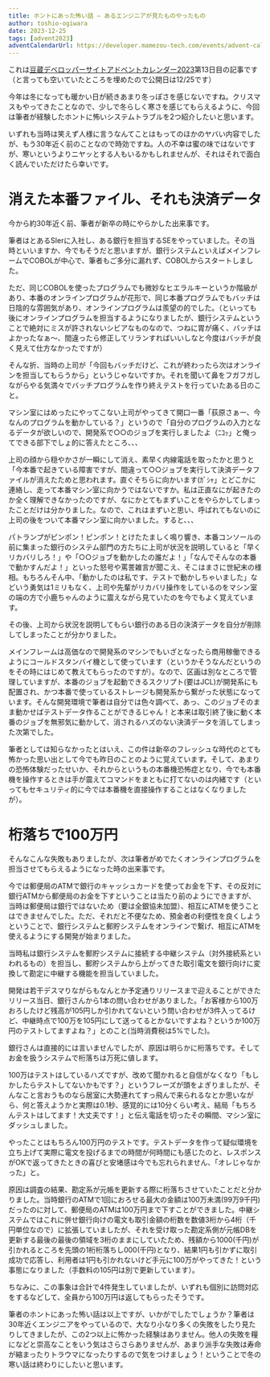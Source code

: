```yaml
---
title: ホントにあった怖い話 – あるエンジニアが見たものやったもの
author: toshio-ogiwara
date: 2023-12-25
tags: [advent2023]
adventCalendarUrl: https://developer.mamezou-tech.com/events/advent-calendar/2023/
---
```


これは[豆蔵デベロッパーサイトアドベントカレンダー2023](/events/advent-calendar/2023/)第13日目の記事です（と言っても空いていたところを埋めたので公開日は12/25です）

今年は冬になっても暖かい日が続きあまり冬っぽさを感じないですね。クリスマスもやってきたことなので、少しで冬らしく寒さを感じてもらえるように、今回は筆者が経験したホントに怖いシステムトラブルを2つ紹介したいと思います。

いずれも当時は笑えず人様に言うなんてことはもってのほかのヤバい内容でしたが、もう30年近く前のことなので時効ですね。人の不幸は蜜の味ではないですが、寒いというよりニヤッとする人もいるかもしれませんが、それはそれで面白く読んでいただけたら幸いです。

# 消えた本番ファイル、それも決済データ
今から約30年近く前、筆者が新卒の時にやらかした出来事です。

筆者はとあるSIerに入社し、ある銀行を担当するSEをやっていました。その当時といいますか、今でもそうだと思いますが、銀行システムといえばメインフレームでCOBOLが中心で、筆者もご多分に漏れず、COBOLからスタートしました。

ただ、同じCOBOLを使ったプログラムでも微妙なヒエラルキーというか階級があり、本番のオンラインプログラムが花形で、同じ本番プログラムでもバッチは日陰的な雰囲気があり、オンラインプログラムは羨望の的でした。（といっても後にオンラインプログラムを担当するようになりましたが、銀行システムということで絶対にミスが許されないシビアなものなので、つねに胃が痛く、バッチはよかったなぁ～、間違ったら修正してリランすればいいしなと今度はバッチが良く見えて仕方なかったですが）

そんな折、当時の上司が「今回もバッチだけど、これが終わったら次はオンラインを担当してもらうから」というじゃないですか。それを聞いて鼻をフガフガしながらやる気満々でバッチプログラムを作り終えテストを行っていたある日のこと。

マシン室にはめったにやってこない上司がやってきて開口一番「荻原さぁー、今なんのプログラムを動かしている？」というので「自分のプログラムの入力となるデータが欲しいので、開発系で○○のジョブを実行しましたよ（ﾆｺｯ」と俺ってできる部下でしょ的に答えたところ、、、

上司の顔から穏やかさが一瞬にして消え、素早く内線電話を取ったかと思うと「今本番で起きている障害ですが、間違って○○ジョブを実行して決済データファイルが消えたためと思われます。直ぐそちらに向かいます(ｶﾞｼｬ」とどこかに連絡し、走って本番マシン室に向かうではないですか。私は正直なにが起きたのか全く理解できなかったのですが、なにかとてもまずいことをやらかしてしまったことだけは分かりました。なので、これはまずいと思い、呼ばれてもないのに上司の後をついて本番マシン室に向かいました。すると、、、

パトランプがピンポン！ピンポン！とけたたましく鳴り響き、本番コンソールの前に集まった銀行のシステム部門の方たちに上司が状況を説明していると「早くリカバリしろ！」や「○○ジョブを動かしたの誰だよ！」「なんでそんなの本番で動かすんだよ！」といった怒号や罵詈雑言が聞こえ、そこはまさに世紀末の様相。もちろんそん中、「動かしたのは私です、テストで動かしちゃいました」などいう勇気は1ミリもなく、上司や先輩がリカバリ操作をしているのをマシン室の端の方で小鹿ちゃんのように震えながら見ていたのを今でもよく覚えています。

その後、上司から状況を説明してもらい銀行のある日の決済データを自分が削除してしまったことが分かりました。

メインフレームは高価なので開発系のマシンでもいざとなったら商用稼働できるようにコールドスタンバイ機として使っています（というかそうなんだというのをその時にはじめて教えてもらったのですが）。なので、区画は別なところで管理していますが、本番のジョブを起動できるスクリプト(要はJCL)が開発系にも配置され、かつ本番で使っているストレージも開発系から繋がった状態になっています。そんな開発環境で筆者は自分では色々調べて、あっ、このジョブそのまま動かせばテストデータ作ることができるじゃん！と本来は取引終了後に動く本番のジョブを無邪気に動かして、消されるハズのない決済データを消してしまった次第でした。

筆者としては知らなかったとはいえ、この件は新卒のフレッシュな時代のとても怖かった思い出として今でも昨日のことのように覚えています。そして、あまりの恐怖体験だったせいか、それからというもの本番機恐怖症となり、今でも本番機を操作するときは手が震えてコマンドをまともに打てないのは内緒です（といってもセキュリティ的に今では本番機を直接操作することはなくなりましたが）。

# 桁落ちで100万円
そんなこんな失敗もありましたが、次は筆者がめでたくオンラインプログラムを担当させてもらえるようになった時の出来事です。

今では郵便局のATMで銀行のキャッシュカードを使ってお金を下す、その反対に銀行ATMから郵便局のお金を下すということは当たり前のようにできますが、当時は郵便局は銀行ではないため（要は全銀協未加盟）、相互にATMを使うことはできませんでした。ただ、それだと不便なため、預金者の利便性を良くしようということで、銀行システムと郵貯システムをオンラインで繋げ、相互にATMを使えるようにする開発が始まりました。

当時私は銀行システムを郵貯システムに接続する中継システム（対外接続系といわれるもの）を担当し、郵貯システムから上がってきた取引電文を銀行向けに変換して勘定に中継する機能を担当していました。

開発は若干デスマりながらもなんとか予定通りリリースまで迎えることができたリリース当日、銀行さんから1本の問い合わせがありました。「お客様から100万おろしたけど残高が105円しか引かれてないという問い合わせが3件入ってるけど、中継時点で100万を105円にして送ってるとかないですよね？というか100万円のテストしてますよね？」とのこと(当時消費税は5%でした)。

銀行さんは直接的には言いませんでしたが、原因は明らかに桁落ちです。そしてお金を扱うシステムで桁落ちは万死に値します。

100万はテストはしているハズですが、改めて聞かれると自信がなくなり「もしかしたらテストしてないかもです？」というフレーズが頭をよぎりましたが、そんなこと言おうものなら居室に大勢連れてすっ飛んで来られるなとか思いながら、何と答えようかと実際は0.1秒、感覚的には10分くらい考え、結局「もちろんテストはしてます！大丈夫です！」と伝え電話を切ったその瞬間、マシン室にダッシュしました。

やったことはもちろん100万円のテストです。テストデータを作って疑似環境を立ち上げて実際に電文を投げるまでの時間が何時間にも感じたのと、レスポンスがOKで返ってきたときの喜びと安堵感は今でも忘れられません、「オレじゃなかった」と。

原因は調査の結果、勘定系が元帳を更新する際に桁落ちさせていたことだと分かりました。当時銀行のATMで1回におろせる最大の金額は100万未満(99万9千円)だったのに対して、郵便局のATMは100万円まで下すことができました。中継システムではこれに併せ銀行向けの電文も取引金額の桁数を数値3桁から4桁（千円単位なので）に拡張していましたが、それを受け取った勘定系側が元帳DBを更新する最後の最後の領域を3桁のままにしていたため、残額から1000(千円)が引かれるところを先頭の1桁桁落ちし000(千円)となり、結果1円も引かずに取引成功で応答し、利用者は1円も引かれないけど手元に100万がやってきた！という事態になりました（手数料の105円は別で更新しています）。

ちなみに、この事象は合計で4件発生していましたが、いずれも個別に訪問対応をするなどして、全員から100万円は返してもらったそうです。


筆者のホントにあった怖い話は以上ですが、いかがでしたでしょうか？筆者は30年近くエンジニアをやっているので、大なり小なり多くの失敗をしたり見たりしてきましたが、この2つ以上に怖かった経験はありません。他人の失敗を糧になどと崇高なことをいう気はさらさらありませんが、あまり派手な失敗は寿命が縮まったりトラウマになったりするので気をつけましょう！ということで冬の寒い話は終わりにしたいと思います。


